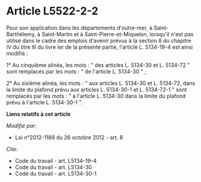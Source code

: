# Article L5522-2-2

Pour son application dans les départements d'outre-mer, à Saint-Barthélemy, à Saint-Martin et à Saint-Pierre-et-Miquelon,
lorsqu'il n'est pas utilisé dans le cadre des emplois d'avenir prévus à la section 8 du chapitre IV du titre III du livre Ier
de la présente partie, l'article L. 5134-19-4 est ainsi modifié : 

1° Au cinquième alinéa, les mots : " des articles L. 5134-30 et L. 5134-72 " sont remplacés par les mots : " de l'article L.
5134-30 " ; 

2° Au sixième alinéa, les mots : " aux articles L. 5134-30 et L. 5134-72, dans la limite du plafond prévu aux articles L.
5134-30-1 et L. 5134-72-1 " sont remplacés par les mots : " à l'article L. 5134-30 dans la limite du plafond prévu à
l'article L. 5134-30-1 ".

**Liens relatifs à cet article**

_Modifié par_:

  - Loi n°2012-1189 du 26 octobre 2012 - art. 8

_Cite_:

  - Code du travail - art. L5134-19-4
  - Code du travail - art. L5134-30
  - Code du travail - art. L5134-30-1
